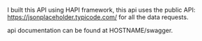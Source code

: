 I built this API using HAPI framework, this api uses the public API: https://jsonplaceholder.typicode.com/ for all the data requests.

api documentation can be found at HOSTNAME/swagger.